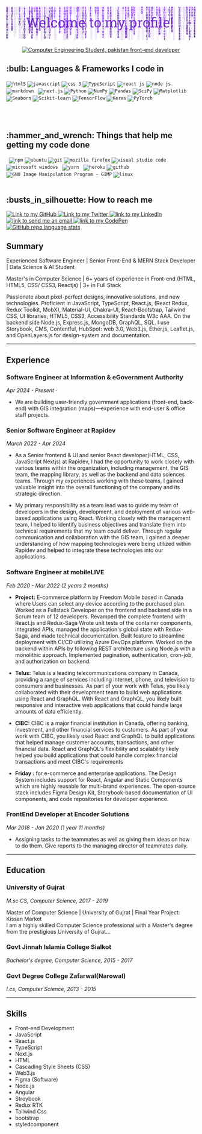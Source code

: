 ![Alt Text](https://github.com/Carol42/Carol42/raw/main/assets/header.png)
<div align="center">
<a href="https://git.io/typing-svg"><img src="https://readme-typing-svg.demolab.com?font=Roboto+Slab&color=%237E3ACE&size=30&center=true&vCenter=true&width=450&lines=I'm+Hamza;He/him;Front-end+Engineer+;MERN stack Developer;UI+Developer;Sotrybook developer; Data +Science + AI" alt="Computer Engineering Student, pakistan front-end developer"></a>
</div>

<h2>:bulb: Languages & Frameworks I code in</h2>
<code><img title="HTML 5" alt="html5" width="30px" src="https://cdn.jsdelivr.net/gh/devicons/devicon/icons/html5/html5-original.svg" /></code>
<code><img title="JavaScript" alt="javascript" width="30px" src="https://cdn.jsdelivr.net/gh/devicons/devicon/icons/javascript/javascript-original.svg" /></code>
<code><img title="CSS 3" alt="css 3" width="30px" src="https://cdn.jsdelivr.net/gh/devicons/devicon/icons/css3/css3-original.svg" /></code>
<code><img title="Typescript" alt="TypeScript" width="30px" src="https://cdn.jsdelivr.net/gh/devicons/devicon/icons/typescript/typescript-original.svg" /></code>
<code><img title="ReactJS" alt="react js" width="30px" src="https://cdn.jsdelivr.net/gh/devicons/devicon/icons/react/react-original.svg" /></code>
<code><img title="NodeJS" alt="node js" width="30px" src="https://cdn.jsdelivr.net/gh/devicons/devicon/icons/nodejs/nodejs-original.svg" /></code>
<code> <img title="Markdown" alt="markdown" width="30px" src="https://cdn.jsdelivr.net/gh/devicons/devicon/icons/markdown/markdown-original.svg" /></code>
<code> <img title="Next.js" alt="next.js" width="30px" src="https://cdn.jsdelivr.net/gh/devicons/devicon/icons/nextjs/nextjs-original.svg" /></code>
<code><img title="Python" alt="Python" width="30px" src="https://cdn.jsdelivr.net/gh/devicons/devicon/icons/python/python-original.svg" /></code>
<code><img title="NumPy" alt="NumPy" width="30px" src="https://cdn.jsdelivr.net/gh/devicons/devicon/icons/numpy/numpy-original.svg" /></code>
<code><img title="Pandas" alt="Pandas" width="30px" src="https://cdn.jsdelivr.net/gh/devicons/devicon/icons/pandas/pandas-original.svg" /></code>
<code><img title="SciPy" alt="SciPy" width="30px" src="https://cdn.jsdelivr.net/gh/devicons/devicon/icons/scipy/scipy-original.svg" /></code>
<code><img title="Matplotlib" alt="Matplotlib" width="30px" src="https://cdn.jsdelivr.net/gh/devicons/devicon/icons/matplotlib/matplotlib-original.svg" /></code>
<code><img title="Seaborn" alt="Seaborn" width="30px" src="https://cdn.jsdelivr.net/gh/devicons/devicon/icons/seaborn/seaborn-original.svg" /></code>
<code><img title="scikit-learn" alt="Scikit-learn" width="30px" src="https://cdn.jsdelivr.net/gh/devicons/devicon/icons/scikit-learn/scikit-learn-original.svg" /></code>
<code><img title="TensorFlow" alt="TensorFlow" width="30px" src="https://cdn.jsdelivr.net/gh/devicons/devicon/icons/tensorflow/tensorflow-original.svg" /></code>
<code><img title="Keras" alt="Keras" width="30px" src="https://cdn.jsdelivr.net/gh/devicons/devicon/icons/keras/keras-original.svg" /></code>
<code><img title="PyTorch" alt="PyTorch" width="30px" src="https://cdn.jsdelivr.net/gh/devicons/devicon/icons/pytorch/pytorch-original.svg" /></code>


</br></br>

<h2>:hammer_and_wrench: Things that help me getting my code done</h2>
<code> <img title="npm" alt="npm" width="30px" src="https://cdn.jsdelivr.net/gh/devicons/devicon/icons/npm/npm-original-wordmark.svg" /></code>
<code><img title="Ubuntu" alt="ubuntu" width="30px" src="https://cdn.jsdelivr.net/gh/devicons/devicon/icons/ubuntu/ubuntu-plain.svg" /></code>
<code><img title="Git" alt="git" width="30px" src="https://cdn.jsdelivr.net/gh/devicons/devicon/icons/git/git-original.svg" /></code>
<code><img title="Mozilla Firefox" alt="mozilla firefox" width="30px" src="https://cdn.jsdelivr.net/gh/devicons/devicon/icons/firefox/firefox-original.svg" /></code>
<code><img title="VS Code" alt="visual studio code" width="30px" src="https://cdn.jsdelivr.net/gh/devicons/devicon/icons/vscode/vscode-original.svg" /></code>
<code><img title="MS Windows" alt="microsoft windows" width="30px" src="https://cdn.jsdelivr.net/gh/devicons/devicon/icons/windows8/windows8-original.svg" /></code>
<code> <img title="Yarn" alt="yarn" width="30px" src="https://cdn.jsdelivr.net/gh/devicons/devicon/icons/yarn/yarn-original.svg" /></code>
<code> <img title="Heroku" alt="heroku" width="30px" src="https://cdn.jsdelivr.net/gh/devicons/devicon/icons/heroku/heroku-original-wordmark.svg" /></code>
<code><img title="GitHub" alt="github" width="30px" src="https://cdn.jsdelivr.net/gh/devicons/devicon/icons/github/github-original.svg" /></code>
<code><img title="GIMP" alt="GNU Image Manipulation Program - GIMP" width="40px" src="https://cdn.jsdelivr.net/gh/devicons/devicon/icons/gimp/gimp-original.svg" /></code>
<code><img title="Linux" alt="linux" width="35px" src="https://cdn.jsdelivr.net/gh/devicons/devicon/icons/linux/linux-original.svg" /></code>
</br></br>
<h2>:busts_in_silhouette: How to reach me</h2>
<a href="https://github.com/Hamza-Rafique">
    <img alt="Link to my GitHub" src="https://img.shields.io/github/followers/Carol42?style=for-the-badge&color=181717&logo=github&logoColor=181717&label=@Hamza-Rafique" height="22px">
</a>

<a href="https://twitter.com/HamzaRafique964">
    <img alt="Link to my Twitter" src="https://img.shields.io/twitter/follow/Carol_Heloo?style=for-the-badge&label=@HamzaRafique964&color=1DA1F2&logo=twitter" height="22px">
</a>
<a href="https://linkedin.com/in/hamza-rafique-mehar/">
    <img alt="link to my LinkedIn" src="https://img.shields.io/static/v1?label&message=/in/hamza-rafique-mehar&color=0A66C2&style=for-the-badge&logo=linkedin" height="22px" />
</a>
</a>
<a href="mailto:hamzarafique964@gmail.com">
    <img alt="link to send me an email" src="https://img.shields.io/static/v1?label&message=hamzarafique964@gmail.com&color=whitesmoke&style=for-the-badge&logo=gmail" height="22px" />
</a>
<a href="https://codepen.io/Hamza-Rafique">
    <img alt="link to my CodePen" src="https://img.shields.io/static/v1?label&message=/HamzaRafique&color=000000&style=for-the-badge&logo=codepen" height="22px" />
</a>
</br
Born in Pakistan   Living in Bahrain
Email: hamzarafique964@gmail.com  
Mobile: +973 32380244 
WhatsApp: +92 3056168840  
LinkedIn: [hamza-rafique-mehar](https://www.linkedin.com/in/hamza-rafique-mehar/)  
Portfolio: [hamza-rafique.netlify.app](https://hamza-rafique.netlify.app/)

[![GitHub repo language stats](https://img.shields.io/github/languages/count/Hamza-Rafique/Hamza-Rafique?label=Languages)](#languages)

## Summary

Experienced Software Engineer | Senior Front-End & MERN Stack Developer | Data Science & AI Student 

Master's in Computer Science | 6+ years of experience in Front-end (HTML, HTML5, CSS/ CSS3, Reactjs) | 3+ in Full Stack  

Passionate about pixel-perfect designs, innovative solutions, and new technologies. Proficient in JavaScript, TypeScript, React.js, (React Redux, Redux Toolkit, MobX), Material-UI, Chakra-UI, React-Bootstrap, Tailwind CSS, UI libraries, HTML5, CSS3, Accessibility Standards W3c AAA. On the backend side Node.js, Express.js, MongoDB, GraphQL, SQL. I use Storybook, CMS, Contentful, HubSpot: web 3.0, Web3.js, Ether.js, Leaflet.js, and OpenLayers.js for design-system and documentation.

---

## Experience

### Software Engineer at Information & eGovernment Authority
_Apr 2024 - Present ·_

 - We are building user-friendly government applications (front-end, back-end) with GIS integration (maps)—experience with end-user & office staff projects.


### Senior Software Engineer at Rapidev
_March 2022 - Apr 2024_

 - As a Senior frontend & UI and senior React developer(HTML, CSS, JavaScript Nextjs) at Rapidev, I had the opportunity to work closely with various teams within the organization, including management, the GIS team, the mapping library, as well as the backend and data sciences teams. Through my experiences working with these teams, I gained valuable insight into the overall functioning of the company and its strategic direction. 

- My primary responsibility as a team lead was to guide my team of developers in the design, development, and deployment of various web-based applications using React. Working closely with the management team, I helped to identify business objectives and translate them into technical requirements that my team could deliver. Through regular communication and collaboration with the GIS team, I gained a deeper understanding of how mapping technologies were being utilized within Rapidev and helped to integrate these technologies into our applications.



### Software Engineer at mobileLIVE
_Feb 2020 - Mar 2022 (2 years 2 months)_

- **Project:** E-commerce platform by Freedom Mobile based in Canada where Users can select any device according to the purchased plan. Worked as a Fullstack Developer on the frontend and backend side in a Scrum team of 12 developers. Revamped the complete frontend with React.js and Redux-Saga Wrote unit tests of the container components, integrated APIs, managed the application's global state with Redux-Saga, and made technical documentation. Built feature to streamline deployment with CI/CD utilizing Azure DevOps platform. Worked on the backend within APIs by following REST architecture 
using Node.js with a monolithic approach. Implemented pagination, authentication, cron-job, and authorization on backend. 

- **Telus:**
Telus is a leading telecommunications company in Canada, providing a range of services including internet, phone, and television to consumers and businesses. 
As part of your work with Telus, you likely collaborated with their development team to build web applications using React and GraphQL. 
With React and GraphQL, you likely built responsive and interactive web applications that could handle large amounts of data efficiently. 

- **CIBC:**
CIBC is a major financial institution in Canada, offering banking, investment, and other financial services to customers. 
As part of your work with CIBC, you likely used React and GraphQL to build applications that helped manage customer accounts, transactions, and other financial data. 
React and GraphQL's flexibility and scalability likely helped you build applications that could handle complex financial transactions and meet CIBC's requirements 

- **Friday :**
for e-commerce and enterprise applications. The Design System includes support for React, Angular and Static Components which are highly reusable for multi-brand experiences. The open-source stack includes Figma Design Kit, Storybook-based documentation of UI components, and code repositories for developer experience.



### FrontEnd Developer at Encoder Solutions
_Mar 2018 - Jan 2020 (1 year 11 months)_

 - Assigning tasks to the teammates as well as giving them ideas on how to do them. Give reports to the managing director of teammates daily.

---

## Education

### University of Gujrat
_M.sc CS, Computer Science, 2017 - 2019_

Master of Computer Science | University of Gujrat | Final Year Project: Kissan Market  
I am a highly skilled Computer Science professional with a Master's degree from the prestigious University of Gujrat...

### Govt Jinnah Islamia College Sialkot
_Bachelor's degree, Computer Science, 2015 - 2017_

### Govt Degree College Zafarwal(Narowal)
_I.cs, Computer Science, 2013 - 2015_

---

## Skills

- Front-end Development
- JavaScript
- React.js
- TypeScript
- Next.js
- HTML
- Cascading Style Sheets (CSS)
- Web3.js
- Figma (Software)
- Node.js
- Angular
- Stroybook
- Redux RTK
- Tailwind Css
- bootstrap
- styledcomponent
